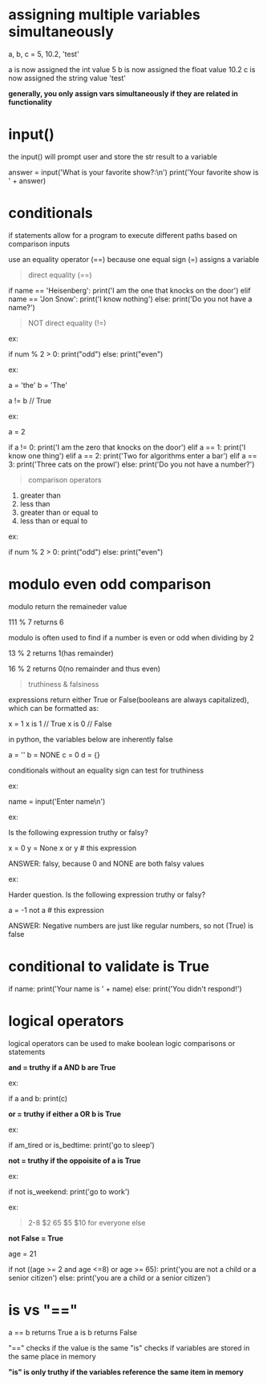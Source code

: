 # assigning multiple variables simultaneously

a, b, c = 5, 10.2, 'test'

a is now assigned the int value 5
b is now assigned the float value 10.2
c is now assigned the string value 'test'

**generally, you only assign vars simultaneously if they are related in functionality**

# input() 

the input() will prompt user and store the str result to a variable

answer = input('What is your favorite show?:\n')
print('Your favorite show is ' + answer)

# conditionals 

if statements allow for a program to execute different paths based on comparison inputs

use an equality operator (==) because one equal sign (=) assigns a variable

> direct equality (==)

if name == 'Heisenberg':
	print('I am the one that knocks on the door')
elif name == 'Jon Snow':
	print('I know nothing')
else:
	print('Do you not have a name?')

> NOT direct equality (!=)

ex:

if num % 2 > 0:
    print("odd")
else:
    print("even")

ex:

a = 'the'
b = 'The'

a != b // True

ex:

a = 2

if a != 0:
	print('I am the zero that knocks on the door')
elif a == 1:
	print('I know one thing')
elif a == 2:
	print('Two for algorithms enter a bar')
elif a == 3:
	print('Three cats on the prowl')
else:
	print('Do you not have a number?')

> comparison operators

1. greater than
2. less than
3. greater than or equal to
4. less than or equal to

ex:

if num % 2 > 0:
    print("odd")
else:
    print("even")

# modulo even odd comparison

modulo return the remaineder value

111 % 7 returns 6

modulo is often used to find if a number is even or odd when dividing by 2

13 % 2 returns 1(has remainder)

16 % 2 returns 0(no remainder and thus even)

> truthiness & falsiness

expressions return either True or False(booleans are always capitalized), which can be formatted as:

x = 1
x is 1 // True
x is 0 // False

in python, the variables below are inherently false

a = ''
b = NONE
c = 0
d = {}

conditionals without an equality sign can test for truthiness

ex:

name = input('Enter name\n')

ex:

Is the following expression truthy or falsy?

x = 0
y = None
x or y  # this expression

ANSWER: falsy, because 0 and NONE are both falsy values

ex:

Harder question. Is the following expression truthy or falsy?

a = -1
not a  # this expression

ANSWER: Negative numbers are just like regular numbers, so not (True) is false

# conditional to validate is True

if name:
    print('Your name is ' + name)
else:
    print('You didn\'t respond!')

# logical operators

logical operators can be used to make boolean logic comparisons or statements

__and = truthy if a AND b are True__

ex:

if a and b:
	print(c)

__or = truthy if either a OR b is True__

ex:

if am_tired or is_bedtime:
	print('go to sleep')

__not = truthy if the oppoisite of a is True__

ex:

if not is_weekend:
	print('go to work')

ex:

> 2-8 $2
> 65 $5
> $10 for everyone else

__not False = True__

age = 21

if not ((age >= 2 and age <=8) or age >= 65):
	print('you are not a child or a senior citizen')
else:
	print('you are a child or a senior citizen')

# is vs "=="

a == b returns True
a is b returns False 

"==" checks if the value is the same
"is" checks if variables are stored in the same place in memory

__"is" is only truthy if the variables reference the same item in memory__
